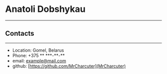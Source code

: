 # Anatoli Dobshykau
***
## Contacts
***
* Location: Gomel, Belarus
* Phone: +375 \*\* \*\*\*-\*\*-\*\*
* email: example@mail.com
* github: [https://github.com/MrCharcuter](MrCharcuter)

